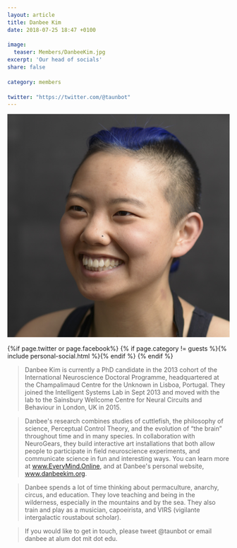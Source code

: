 ```yaml
---
layout: article
title: Danbee Kim
date: 2018-07-25 18:47 +0100

image:
  teaser: Members/DanbeeKim.jpg
excerpt: 'Our head of socials'
share: false

category: members

twitter: "https://twitter.com/@taunbot"
---
```


![personImg](/images/Members/DanbeeKim.jpg)



{%if page.twitter or page.facebook%}
{% if page.category != guests %}{% include personal-social.html %}{% endif %}
{% endif %}



> Danbee Kim is currently a PhD candidate in the 2013 cohort of the International Neuroscience 
Doctoral Programme, headquartered at the Champalimaud Centre for the Unknown in Lisboa, Portugal.
 They joined the Intelligent Systems Lab in Sept 2013 and moved with the lab to the Sainsbury Wellcome
  Centre for Neural Circuits and Behaviour in London, UK in 2015. 

> Danbee's research combines studies of cuttlefish, the philosophy of science,
 Perceptual Control Theory, and the evolution of “the brain” throughout time and in many species.
  In collaboration with NeuroGears, they build interactive art installations that both allow people
   to participate in field neuroscience experiments, and communicate science in fun and interesting ways.
    You can learn more at www.EveryMind.Online, and at Danbee's personal website, www.danbeekim.org.

> Danbee spends a lot of time thinking about permaculture, anarchy, circus,
 and education. They love teaching and being in the wilderness, especially 
 in the mountains and by the sea. They also train and play as a musician, capoeirista,
  and VIRS (vigilante intergalactic roustabout scholar). 

> If you would like to get in touch, please tweet @taunbot or email danbee 
at alum dot mit dot edu.


